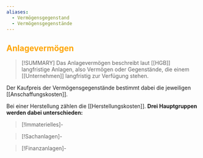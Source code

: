 ```yaml
---
aliases:
  - Vermögensgegenstand
  - Vermögensgegenstände
---
```

## <font color = "orange">Anlagevermögen</font>

>[!SUMMARY]
>Das Anlagevermögen beschreibt laut [[HGB]] langfristige Anlagen, also Vermögen oder Gegenstände, die einem [[Unternehmen]] langfristig zur Verfügung stehen.

Der Kaufpreis der Vermögensgegenstände bestimmt dabei die jeweiligen [[Anschaffungskosten]].

Bei einer Herstellung zählen die [[Herstellungskosten]].
**Drei Hauptgruppen werden dabei unterschieden:**
>[!Immaterielles]-

>[!Sachanlagen]-

>[!Finanzanlagen]-
